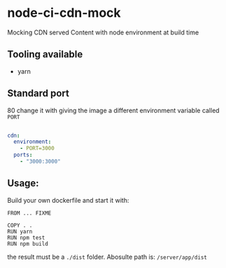 # node-ci-cdn-mock
Mocking CDN served Content with node environment at build time

## Tooling available
- yarn

## Standard port
80
change it with giving the image a different environment variable called `PORT`

```yml

cdn:
  environment:
    - PORT=3000
  ports:
    - "3000:3000"
```

## Usage:
Build your own dockerfile and start it with:
```
FROM ... FIXME

COPY . .
RUN yarn
RUN npm test
RUN npm build
```
the result must be a `./dist` folder.
Abosulte path is: `/server/app/dist`
